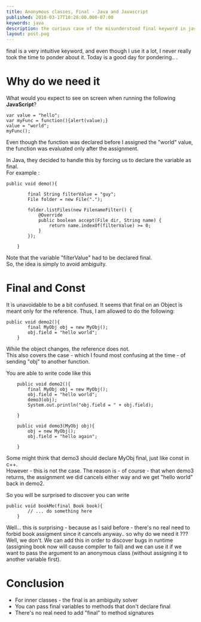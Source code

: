 ```yaml
---
title: Anonymous classes, Final - Java and Javascript
published: 2010-03-17T10:28:00.000-07:00
keywords: java
description: the curious case of the misunderstood final keyword in java
layout: post.pug
---
```


final is a very intuitive keyword, and even though I use it a lot, I never really took the time to ponder about it. Today is a good day for pondering.. .  

# Why do we need it

What would you expect to see on screen when running the following **JavaScript**?  

```
var value = "hello";
var myFunc = function(){alert(value);}  
value = "world";  
myFunc();  
```

Even though the function was declared before I assigned the "world" value, the function was evaluated only after the assignment.  

In Java, they decided to handle this by forcing us to declare the variable as final.  
For example :  

```
public void demo(){

        final String filterValue = "guy";  
        File folder = new File(".");  

        folder.listFiles(new FilenameFilter() {  
            @Override  
            public boolean accept(File dir, String name) {  
                return name.indexOf(filterValue) >= 0;  
            }  
        });  

    }  

```

Note that the variable "filterValue" had to be declared final.  
So, the idea is simply to avoid ambiguity.  

# Final and Const

It is unavoidable to be a bit confused. It seems that final on an Object is meant only for the reference. Thus, I am allowed to do the following:  

```
public void demo2(){
        final MyObj obj = new MyObj();  
        obj.field = "hello world";  
    }  
```

While the object changes, the reference does not.  
This also covers the case - which I found most confusing at the time - of sending "obj" to another function.  

You are able to write code like this  

```
    public void demo2(){  
        final MyObj obj = new MyObj();  
        obj.field = "hello world";  
        demo3(obj);  
        System.out.println("obj.field = " + obj.field);  

    }  

    public void demo3(MyObj obj){  
        obj = new MyObj();  
        obj.field = "hello again";  

    }  
```

Some might think that demo3 should declare MyObj final, just like const in c++.  
However - this is not the case. The reason is - of course - that when demo3 returns, the assignment we did cancels either way and we get "hello world" back in demo2\.  

So you will be surprised to discover you can write  

```
public void bookMe(final Book book){
        // ... do something here  
    }  
```

Well... this is surprising - because as I said before - there's no real need to forbid book assigment since it cancels anyway.. so why do we need it ??? Well, we don't. We can add this in order to discover bugs in runtime (assigning book now will cause compiler to fail) and we can use it if we want to pass the argument to an anonymous class (without assigning it to another variable first).  

# Conclusion

*   For inner classes - the final is an ambiguity solver
*   You can pass final variables to methods that don't declare final
*   There's no real need to add "final" to method signatures